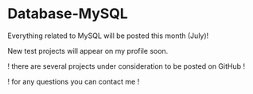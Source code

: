 # Database-MySQL
Everything related to MySQL will be posted this month (July)!

New test projects will appear on my profile soon.

! there are several projects under consideration to be posted on GitHub !
 
! for any questions you can contact me !
 
